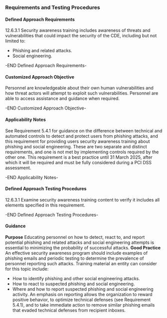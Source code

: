 ### Requirements and Testing Procedures

#### Defined Approach Requirements
12.6.3.1 Security awareness training includes awareness of threats and vulnerabilities that could impact the security of the CDE, including but not limited to:
- Phishing and related attacks.
- Social engineering.

-END Defined Approach Requirements- 
#### Customized Approach Objective
Personnel are knowledgeable about their own human vulnerabilities and how threat actors will attempt to exploit such vulnerabilities. Personnel are able to access assistance and guidance when required.

-END Customized Approach Objective- 
#### Applicability Notes
See Requirement 5.4.1 for guidance on the difference between technical and automated controls to detect and protect users from phishing attacks, and this requirement for providing users security awareness training about phishing and social engineering. These are two separate and distinct requirements, and one is not met by implementing controls required by the other one.
This requirement is a best practice until 31 March 2025, after which it will be required and must be fully considered during a PCI DSS assessment.

-END Applicability Notes- 
#### Defined Approach Testing Procedures
12.6.3.1 Examine security awareness training content to verify it includes all elements specified in this requirement.

-END Defined Approach Testing Procedures- 
#### Guidance
**Purpose**
Educating personnel on how to detect, react to, and report potential phishing and related attacks and social engineering attempts is essential to minimizing the probability of successful attacks.
**Good Practice**
An effective security awareness program should include examples of phishing emails and periodic testing to determine the prevalence of personnel reporting such attacks. Training material an entity can consider for this topic include:
- How to identify phishing and other social engineering attacks.
- How to react to suspected phishing and social engineering.
- Where and how to report suspected phishing and social engineering activity.
An emphasis on reporting allows the organization to reward positive behavior, to optimize technical defenses (see Requirement 5.4.1), and to take immediate action to remove similar phishing emails that evaded technical defenses from recipient inboxes.